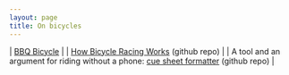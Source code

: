 ```yaml
---
layout: page
title: On bicycles
---
```



| [BBQ Bicycle](https://github.com/grannycart/bbq-bicycle/)                                                                        |
| [How Bicycle Racing Works](https://github.com/grannycart/how-bicycle-racing-works) (github repo)                                 |
| A tool and an argument for riding without a phone: [cue sheet formatter](http://github.com/grannycart/cue-sheets/) (github repo) |

[//]: # (This version of the bicycles index is an experiment with using tables for organizing 2023-10-15 15:17)

